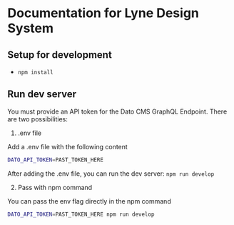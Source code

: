 # Documentation for Lyne Design System

## Setup for development

- `npm install`

## Run dev server

You must provide an API token for the Dato CMS GraphQL Endpoint. There are two possibilities:

1. .env file

Add a .env file with the following content
```bash
DATO_API_TOKEN=PAST_TOKEN_HERE
```

After adding the .env file, you can run the dev server: `npm run develop`

2. Pass with npm command

You can pass the env flag directly in the npm command
```bash
DATO_API_TOKEN=PAST_TOKEN_HERE npm run develop
```
